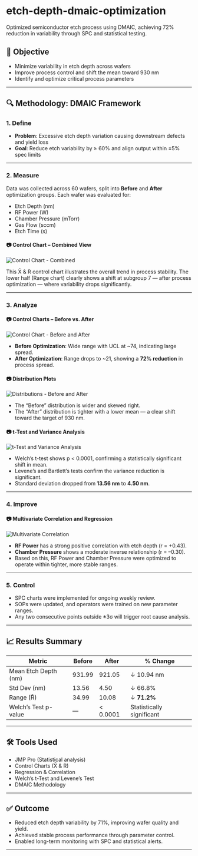 # etch-depth-dmaic-optimization
Optimized semiconductor etch process using DMAIC, achieving 72% reduction in variability through SPC and statistical testing.
## 🎯 Objective

- Minimize variability in etch depth across wafers
- Improve process control and shift the mean toward 930 nm
- Identify and optimize critical process parameters

---

## 🔍 Methodology: DMAIC Framework

### 1. Define

- **Problem**: Excessive etch depth variation causing downstream defects and yield loss
- **Goal**: Reduce etch variability by ≥ 60% and align output within ±5% spec limits

---

### 2. Measure

Data was collected across 60 wafers, split into **Before** and **After** optimization groups. Each wafer was evaluated for:
- Etch Depth (nm)
- RF Power (W)
- Chamber Pressure (mTorr)
- Gas Flow (sccm)
- Etch Time (s)

#### 📷 Control Chart – Combined View
![Control Chart - Combined](images/control_chart_combined.png)

This X̄ & R control chart illustrates the overall trend in process stability. The lower half (Range chart) clearly shows a shift at subgroup 7 — after process optimization — where variability drops significantly.

---

### 3. Analyze

#### 📷 Control Charts – Before vs. After
![Control Chart - Before and After](images/control_chart_before_after.png)

- **Before Optimization**: Wide range with UCL at ~74, indicating large spread.
- **After Optimization**: Range drops to ~21, showing a **72% reduction** in process spread.

#### 📷 Distribution Plots
![Distributions - Before and After](images/distribution_before_after.png)

- The “Before” distribution is wider and skewed right.
- The “After” distribution is tighter with a lower mean — a clear shift toward the target of 930 nm.

#### 📷 t-Test and Variance Analysis
![t-Test and Variance Analysis](images/t_test_variance_analysis.png)

- Welch’s t-test shows p < 0.0001, confirming a statistically significant shift in mean.
- Levene’s and Bartlett’s tests confirm the variance reduction is significant.
- Standard deviation dropped from **13.56 nm** to **4.50 nm**.

---

### 4. Improve

#### 📷 Multivariate Correlation and Regression
![Multivariate Correlation](images/multivariate_correlation.png)

- **RF Power** has a strong positive correlation with etch depth (r = +0.43).
- **Chamber Pressure** shows a moderate inverse relationship (r = –0.30).
- Based on this, RF Power and Chamber Pressure were optimized to operate within tighter, more stable ranges.

---

### 5. Control

- SPC charts were implemented for ongoing weekly review.
- SOPs were updated, and operators were trained on new parameter ranges.
- Any two consecutive points outside ±3σ will trigger root cause analysis.

---

## 📈 Results Summary

| Metric               | Before       | After        | % Change         |
|----------------------|--------------|--------------|------------------|
| Mean Etch Depth (nm) | 931.99       | 921.05       | ↓ 10.94 nm       |
| Std Dev (nm)         | 13.56        | 4.50         | ↓ 66.8%          |
| Range (R̄)           | 34.99        | 10.08        | ↓ **71.2%**      |
| Welch’s Test p-value | —            | < 0.0001     | Statistically significant |

---

## 🛠 Tools Used

- JMP Pro (Statistical analysis)
- Control Charts (X̄ & R)
- Regression & Correlation
- Welch’s t-Test and Levene’s Test
- DMAIC Methodology

---

## ✅ Outcome

- Reduced etch depth variability by 71%, improving wafer quality and yield.
- Achieved stable process performance through parameter control.
- Enabled long-term monitoring with SPC and statistical alerts.

---
